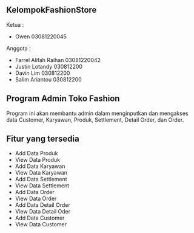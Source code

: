 ## KelompokFashionStore
 Ketua :
- Owen 03081220045

Anggota : 
- Farrel Alifah Raihan 03081220042
- Justin Lotandy 030812200
- Davin Lim 030812200 
- Salim Ariantou 030812200

## Program Admin Toko Fashion
Program ini akan membantu admin dalam menginputkan dan mengakses data Customer, Karyawan, Produk, Settlement, Detail Order, dan Order.

## Fitur yang tersedia
- Add Data Produk
- View Data Produk
- Add Data Karyawan
- View Data Karyawan
- Add Data Settlement
- View Data Settlement
- Add Data Order
- View Data Order
- Add Data Detail Order
- View Data Detail Oder
- Add Data Customer
- View Data Customer
